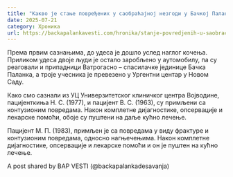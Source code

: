 ```yaml
---
title: "Какво је стање повређених у саобраћајној незгоди у Бачкој Паланци?"
date: 2025-07-21
category: Хроника
url: https://backapalankavesti.com/hronika/stanje-povredjenih-u-saobracajnoj-nezgodi-u-backoj-palanci/
---
```


Према првим сазнањима, до удеса је дошло услед наглог кочења. Приликом удеса двоје људи је остало заробљено у аутомобилу, па су реаговали и припадници Ватрогасно – спасилачке јединице Бачка Паланка, а троје учесника је превезено у Ургентни центар у Новом Саду.

Како смо сазнали из УЦ Универзитетског клиничког центра Војводине, пацијенткиња Н. С. (1977), и пацијент В. С. (1963), су примљени са контузионим повредама. Након комплетне дијагностике, опсервације и лекарске помоћи, обоје су пуштени на даље кућно лечење.

Пацијент М. П. (1983), примљен је са повредама у виду фрактуре и контузионим повредама, односно нагњечењима. Након комплетне дијагностике, опсервације и лекарске помоћи и он је пуштен на кућно лечење.

A post shared by BAP VESTI (@backapalankadesavanja)
